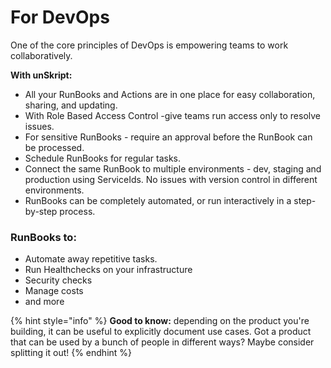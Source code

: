 # For DevOps

One of the core principles of DevOps is empowering teams to work collaboratively.&#x20;

**With unSkript:**

* All your RunBooks and Actions are in one place for easy collaboration, sharing, and updating.
* &#x20;With Role Based Access Control -give teams run access only to resolve issues.
* For sensitive RunBooks - require an approval before the RunBook can be processed.
* Schedule RunBooks for regular tasks.
* Connect the same RunBook to multiple environments - dev, staging and production using ServiceIds.  No issues with version control in different environments.
* RunBooks can be completely automated, or run interactively in a step-by-step process.



### RunBooks to:

* Automate away repetitive tasks.&#x20;
* Run Healthchecks on your infrastructure
* Security checks
* Manage costs
* and more



{% hint style="info" %}
**Good to know:** depending on the product you're building, it can be useful to explicitly document use cases. Got a product that can be used by a bunch of people in different ways? Maybe consider splitting it out!
{% endhint %}
